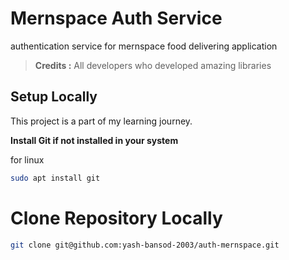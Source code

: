 # Mernspace Auth Service

authentication service for mernspace food delivering application

> **Credits :**
> All developers who developed amazing libraries

## Setup Locally

This project is a part of my learning journey.

**Install Git if not installed in your system**

for linux

```sh
sudo apt install git
```

# Clone Repository Locally

```bash
git clone git@github.com:yash-bansod-2003/auth-mernspace.git
```
